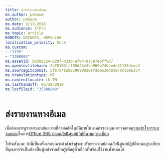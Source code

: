 ```yaml
---
title: ส่งรายงานทางอีเมล
ms.author: pebaum
author: pebaum
ms.date: 9/13/2018
ms.audience: ITPro
ms.topic: article
ROBOTS: NOINDEX, NOFOLLOW
localization_priority: Once
ms.custom:
- "1195"
- "1200004"
ms.assetid: b8308c24-029f-43ab-af84-0ac97e6ff9d7
ms.openlocfilehash: 2d78103fcf05d23e3ba966b74bbedc411264eac3
ms.sourcegitcommit: 5fb7a4b28859690020efdea630d03e70cc0e6334
ms.translationtype: MT
ms.contentlocale: th-TH
ms.lasthandoff: 06/28/2019
ms.locfileid: "35388840"
---
```

# <a name="email-forwarding-report"></a>ส่งรายงานทางอีเมล

เมื่อต้องการดูรายงานบนข้อความที่ส่งต่ออัตโนมัติภายในองค์กรของคุณ ตรวจสอบ[ความเข้าใจกระแสจดหมาย](https://support.office.com/article/beb6acaa-6016-4d54-ba7e-3d6d035e2b46)ในการ[Office 365 ปลอดภัย&amp;ศูนย์ปฏิบัติตามกฎระเบียบ](https://protection.office.com/#/homepage)
  
โปรดสังเกต: ถ้านี่เป็นครั้งแรกคุณจะกำลังเข้าสู่ระบบรักษาความปลอดภัย&amp;ศูนย์ปฏิบัติตามกฎระเบียบ ที่คุณอาจจำเป็นต้องฟื้นฟูหลังจากสักครู่เพื่อดูตัวเลือกที่พร้อมใช้งานทั้งหมดได้
  